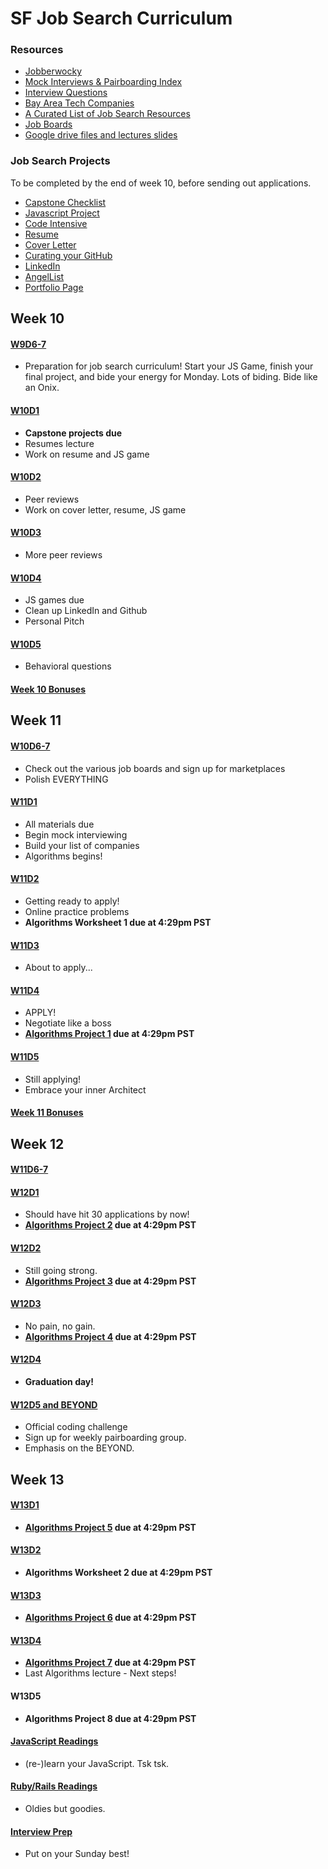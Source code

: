 # SF Job Search Curriculum

### Resources

* [Jobberwocky][jobberwocky]
* [Mock Interviews & Pairboarding Index][pair-boarding-index]
* [Interview Questions][interview-questions]
* [Bay Area Tech Companies][bay-tech-companies]
* [A Curated List of Job Search Resources][ronnie-list]
* [Job Boards][job-boards]
* [Google drive files and lectures slides][drive]

[drive]: https://drive.google.com/folderview?id=0B3noREts_wUyNnhZMTZPMjJhU2M&usp=sharing
[jobberwocky]: http://progress.appacademy.io/jobberwocky
[interview-questions]: https://docs.google.com/a/appacademy.io/spreadsheet/ccc?key=0AnnoREts_wUydHN3UGZfbDZIME1VTEY3Y3pUNWpZZGc#gid=0
[pair-boarding-index]: ../master/interview-prep/pairboarding/index.md#index
[ny-tech-companies]: https://docs.google.com/a/appacademy.io/spreadsheet/ccc?key=0AnnoREts_wUydEk1Z25ER3V4aTdsWjlMRTVmWC1BU2c#gid=0
[bay-tech-companies]: https://docs.google.com/a/appacademy.io/spreadsheet/ccc?key=0AnnoREts_wUydFpJSVZLM25wdmc0Vk56UzEwUzJiY3c#gid=0
[ronnie-list]: https://gist.github.com/ronnieftw/7907630469242f0999ea
[job-boards]: https://github.com/appacademy/job-search-curriculum/blob/master/mass-applying/job-boards.md

### Job Search Projects
To be completed by the end of week 10, before sending out applications.

* [Capstone Checklist][capstone]
* [Javascript Project][js-game]
* [Code Intensive][code-intensive]
* [Resume][resume]
* [Cover Letter][cover-letter]
* [Curating your GitHub][github]
* [LinkedIn][linkedin]
* [AngelList][angellist]
* [Portfolio Page][portfolio]


[capstone]: https://github.com/appacademy/capstone-project-curriculum/blob/master/readings/capstone-checklist.md
[js-game]: https://github.com/appacademy/job-search-curriculum/blob/master/self-presentation/js_project.md
[resume]: https://github.com/appacademy/job-search-curriculum/blob/master/self-presentation/resume.md
[cover-letter]: https://github.com/appacademy/job-search-curriculum/blob/master/self-presentation/cover_letter.md
[portfolio]: https://github.com/appacademy/job-search-curriculum/blob/master/self-presentation/portfolio.md
[code-intensive]: https://github.com/appacademy/job-search-curriculum/blob/master/self-presentation/code_intensive.md
[github]: https://github.com/appacademy/job-search-curriculum/blob/master/self-presentation/github.md
[linkedin]: https://github.com/appacademy/job-search-curriculum/blob/master/self-presentation/linkedin.md
[angellist]: https://angel.co/

## Week 10

#### [W9D6-7](./SF/w9d6-7.md)
* Preparation for job search curriculum! Start your JS Game, finish your final project, and bide your energy for Monday. Lots of biding. Bide like an Onix.


#### [W10D1](./SF/w10d1.md)
* **Capstone projects due**
* Resumes lecture
* Work on resume and JS game


#### [W10D2](./SF/w10d2.md)
* Peer reviews
* Work on cover letter, resume, JS game

#### [W10D3](./SF/w10d3.md)
* More peer reviews


#### [W10D4](./SF/w10d4.md)
* JS games due
* Clean up LinkedIn and Github
* Personal Pitch


#### [W10D5](./SF/w10d5.md)
* Behavioral questions


#### [Week 10 Bonuses](./SF/week-10-bonus.md)

## Week 11

#### [W10D6-7](./SF/w10d6-7.md)
* Check out the various job boards and sign up for marketplaces
* Polish EVERYTHING


#### [W11D1](./SF/w11d1.md)
* All materials due
* Begin mock interviewing
* Build your list of companies
* Algorithms begins!


#### [W11D2](./SF/w11d2.md)
* Getting ready to apply!
* Online practice problems
* **Algorithms Worksheet 1 due at 4:29pm PST**

#### [W11D3](./SF/w11d3.md)
* About to apply...


#### [W11D4](./SF/w11d4.md)
* APPLY!
* Negotiate like a boss
* **[Algorithms Project 1](./SF/algorithms/w11d3/project1) due at 4:29pm PST**

#### [W11D5](./SF/w11d5.md)
* Still applying!
* Embrace your inner Architect


#### [Week 11 Bonuses](./SF/week-11-bonus.md)

## Week 12

#### [W11D6-7](./SF/w11d6-7.md)

#### [W12D1](./SF/w12d1.md)
* Should have hit 30 applications by now!
* **[Algorithms Project 2](./SF/algorithms/w11d4/project2) due at 4:29pm PST**


#### [W12D2](./SF/w12d2.md)
* Still going strong.
* **[Algorithms Project 3](./SF/algorithms/w12d1/project3) due at 4:29pm PST**


#### [W12D3](./SF/w12d3.md)
* No pain, no gain.
* **[Algorithms Project 4](./SF/algorithms/w12d2/project4) due at 4:29pm PST**


#### [W12D4](./SF/w12d4.md)
* **Graduation day!**


#### [W12D5 and BEYOND](./SF/w12d5-and-beyond.md)
* Official coding challenge
* Sign up for weekly pairboarding group.
* Emphasis on the BEYOND.

## Week 13

#### [W13D1](./SF/w13d1.md)
* **[Algorithms Project 5](./SF/algorithms/w12d3/project5) due at 4:29pm PST**

#### [W13D2](./SF/w13d2.md)
* **Algorithms Worksheet 2 due at 4:29pm PST**

#### [W13D3](./SF/w13d3.md)
* **[Algorithms Project 6](./SF/algorithms/w13d2/project6) due at 4:29pm PST**

#### [W13D4](./SF/w13d4.md)
* **[Algorithms Project 7](./SF/algorithms/w13d3/project7) due at 4:29pm PST**
* Last Algorithms lecture - Next steps!

#### W13D5
* **Algorithms Project 8 due at 4:29pm PST**

#### [JavaScript Readings](./SF/javascript-readings.md)
* (re-)learn your JavaScript. Tsk tsk.


#### [Ruby/Rails Readings](./SF/ruby-rails-readings.md)
* Oldies but goodies.


#### [Interview Prep](./SF/interview-prep.md)
* Put on your Sunday best!
